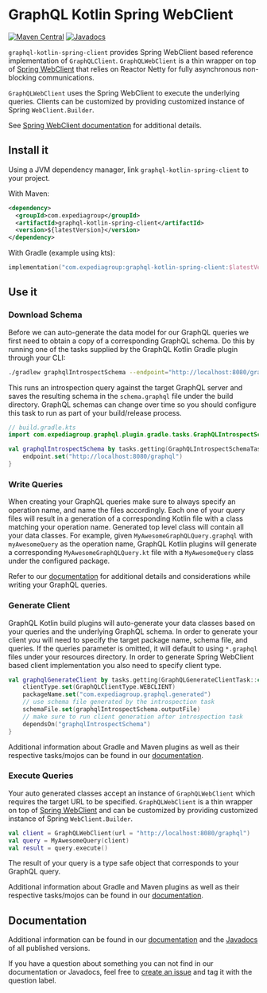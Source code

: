 # GraphQL Kotlin Spring WebClient
[![Maven Central](https://img.shields.io/maven-central/v/com.expediagroup/graphql-kotlin-spring-client.svg?label=Maven%20Central)](https://search.maven.org/search?q=g:%22com.expediagroup%22%20AND%20a:%22graphql-kotlin-spring-client%22)
[![Javadocs](https://img.shields.io/maven-central/v/com.expediagroup/graphql-kotlin-spring-client.svg?label=javadoc&colorB=brightgreen)](https://www.javadoc.io/doc/com.expediagroup/graphql-kotlin-spring-client)

`graphql-kotlin-spring-client` provides Spring WebClient based reference implementation of `GraphQLClient`. `GraphQLWebClient`
is a thin wrapper on top of [Spring WebClient](https://docs.spring.io/spring/docs/current/javadoc-api/org/springframework/web/reactive/function/client/WebClient.html)
that relies on Reactor Netty for fully asynchronous non-blocking communications.

`GraphQLWebClient` uses the Spring WebClient to execute the underlying queries. Clients can be customized by providing
customized instance of Spring `WebClient.Builder`.

See [Spring WebClient documentation](https://docs.spring.io/spring-boot/docs/current/reference/html/spring-boot-features.html#boot-features-webclient)
for additional details.

## Install it

Using a JVM dependency manager, link `graphql-kotlin-spring-client` to your project.

With Maven:

```xml
<dependency>
  <groupId>com.expediagroup</groupId>
  <artifactId>graphql-kotlin-spring-client</artifactId>
  <version>${latestVersion}</version>
</dependency>
```

With Gradle (example using kts):

```kotlin
implementation("com.expediagroup:graphql-kotlin-spring-client:$latestVersion")
```

## Use it

### Download Schema

Before we can auto-generate the data model for our GraphQL queries we first need to obtain a copy of a corresponding
GraphQL schema. Do this by running one of the tasks supplied by the GraphQL Kotlin Gradle plugin through your
CLI:

```bash
./gradlew graphqlIntrospectSchema --endpoint="http://localhost:8080/graphql"
```

This runs an introspection query against the target GraphQL server and saves the resulting schema in the `schema.graphql` file
under the build directory. GraphQL schemas can change over time so you should configure this task to run
as part of your build/release process.

```kotlin
// build.gradle.kts
import com.expediagroup.graphql.plugin.gradle.tasks.GraphQLIntrospectSchemaTask

val graphqlIntrospectSchema by tasks.getting(GraphQLIntrospectSchemaTask::class) {
    endpoint.set("http://localhost:8080/graphql")
}
```

### Write Queries

When creating your GraphQL queries make sure to always specify an operation name, and name the files accordingly. Each one
of your query files will result in a generation of a corresponding Kotlin file with a class matching your operation name.
Generated top level class will contain all your data classes. For example, given `MyAwesomeGraphQLQuery.graphql` with
`myAwesomeQuery` as the operation name, GraphQL Kotlin plugins will generate a corresponding `MyAwesomeGraphQLQuery.kt`
file with a `MyAwesomeQuery` class under the configured package.

Refer to our [documentation](https://expediagroup.github.io/graphql-kotlin/docs/client/client-overview) for additional
details and considerations while writing your GraphQL queries.

### Generate Client

GraphQL Kotlin build plugins will auto-generate your data classes based on your queries and the underlying GraphQL schema.
In order to generate your client you will need to specify the target package name, schema file, and queries. If the queries
parameter is omitted, it will default to using `*.graphql` files under your resources directory. In order to generate Spring
WebClient based client implementation you also need to specify client type.

```kotlin
val graphqlGenerateClient by tasks.getting(GraphQLGenerateClientTask::class) {
    clientType.set(GraphQLClientType.WEBCLIENT)
    packageName.set("com.expediagroup.graphql.generated")
    // use schema file generated by the introspection task
    schemaFile.set(graphqlIntrospectSchema.outputFile)
    // make sure to run client generation after introspection task
    dependsOn("graphqlIntrospectSchema")
}
```

Additional information about Gradle and Maven plugins as well as their respective tasks/mojos can be found in our
[documentation](https://expediagroup.github.io/graphql-kotlin/docs/plugins/gradle-plugin).

### Execute Queries

Your auto generated classes accept an instance of `GraphQLWebClient` which requires the target URL to be specified.
`GraphQLWebClient` is a thin wrapper on top of [Spring WebClient](https://docs.spring.io/spring/docs/current/javadoc-api/org/springframework/web/reactive/function/client/WebClient.html)
and can be customized by providing customized instance of Spring `WebClient.Builder`.

```kotlin
val client = GraphQLWebClient(url = "http://localhost:8080/graphql")
val query = MyAwesomeQuery(client)
val result = query.execute()
```

The result of your query is a type safe object that corresponds to your GraphQL query.

Additional information about Gradle and Maven plugins as well as their respective tasks/mojos can be found in our
[documentation](https://expediagroup.github.io/graphql-kotlin/docs/plugins/gradle-plugin).

## Documentation

Additional information can be found in our [documentation](https://expediagroup.github.io/graphql-kotlin/docs/client/client-overview)
and the [Javadocs](https://www.javadoc.io/doc/com.expediagroup/graphql-kotlin-spring-client) of all published versions.

If you have a question about something you can not find in our documentation or Javadocs, feel free to
[create an issue](https://github.com/ExpediaGroup/graphql-kotlin/issues) and tag it with the question label.
